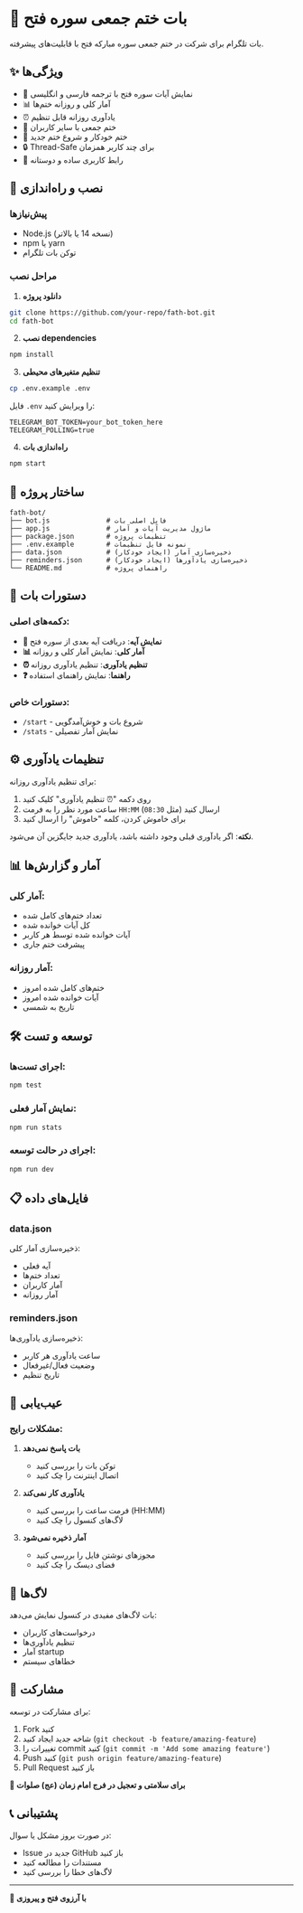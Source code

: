 # 🌹 بات ختم جمعی سوره فتح

بات تلگرام برای شرکت در ختم جمعی سوره مبارکه فتح با قابلیت‌های پیشرفته.

## ✨ ویژگی‌ها

- 📖 نمایش آیات سوره فتح با ترجمه فارسی و انگلیسی
- 📊 آمار کلی و روزانه ختم‌ها
- ⏰ یادآوری روزانه قابل تنظیم
- 👥 ختم جمعی با سایر کاربران
- 🔄 ختم خودکار و شروع ختم جدید
- 🔒 Thread-Safe برای چند کاربر همزمان
- 📱 رابط کاربری ساده و دوستانه

## 🚀 نصب و راه‌اندازی

### پیش‌نیازها

- Node.js (نسخه 14 یا بالاتر)
- npm یا yarn
- توکن بات تلگرام

### مراحل نصب

1. **دانلود پروژه**
```bash
git clone https://github.com/your-repo/fath-bot.git
cd fath-bot
```

2. **نصب dependencies**
```bash
npm install
```

3. **تنظیم متغیرهای محیطی**
```bash
cp .env.example .env
```

فایل `.env` را ویرایش کنید:
```env
TELEGRAM_BOT_TOKEN=your_bot_token_here
TELEGRAM_POLLING=true
```

4. **راه‌اندازی بات**
```bash
npm start
```

## 📁 ساختار پروژه

```
fath-bot/
├── bot.js              # فایل اصلی بات
├── app.js              # ماژول مدیریت آیات و آمار
├── package.json        # تنظیمات پروژه
├── .env.example        # نمونه فایل تنظیمات
├── data.json           # ذخیره‌سازی آمار (ایجاد خودکار)
├── reminders.json      # ذخیره‌سازی یادآورها (ایجاد خودکار)
└── README.md           # راهنمای پروژه
```

## 🎯 دستورات بات

### دکمه‌های اصلی:
- **📖 نمایش آیه**: دریافت آیه بعدی از سوره فتح
- **📊 آمار کلی**: نمایش آمار کلی و روزانه
- **⏰ تنظیم یادآوری**: تنظیم یادآوری روزانه
- **❓ راهنما**: نمایش راهنمای استفاده

### دستورات خاص:
- `/start` - شروع بات و خوش‌آمدگویی
- `/stats` - نمایش آمار تفصیلی

## ⚙️ تنظیمات یادآوری

برای تنظیم یادآوری روزانه:

1. روی دکمه "⏰ تنظیم یادآوری" کلیک کنید
2. ساعت مورد نظر را به فرمت `HH:MM` ارسال کنید (مثل `08:30`)
3. برای خاموش کردن، کلمه "خاموش" را ارسال کنید

**نکته**: اگر یادآوری قبلی وجود داشته باشد، یادآوری جدید جایگزین آن می‌شود.

## 📊 آمار و گزارش‌ها

### آمار کلی:
- تعداد ختم‌های کامل شده
- کل آیات خوانده شده
- آیات خوانده شده توسط هر کاربر
- پیشرفت ختم جاری

### آمار روزانه:
- ختم‌های کامل شده امروز
- آیات خوانده شده امروز
- تاریخ به شمسی

## 🛠️ توسعه و تست

### اجرای تست‌ها:
```bash
npm test
```

### نمایش آمار فعلی:
```bash
npm run stats
```

### اجرای در حالت توسعه:
```bash
npm run dev
```

## 📋 فایل‌های داده

### data.json
ذخیره‌سازی آمار کلی:
- آیه فعلی
- تعداد ختم‌ها
- آمار کاربران
- آمار روزانه

### reminders.json
ذخیره‌سازی یادآوری‌ها:
- ساعت یادآوری هر کاربر
- وضعیت فعال/غیرفعال
- تاریخ تنظیم

## 🔧 عیب‌یابی

### مشکلات رایج:

1. **بات پاسخ نمی‌دهد**
   - توکن بات را بررسی کنید
   - اتصال اینترنت را چک کنید

2. **یادآوری کار نمی‌کند**
   - فرمت ساعت را بررسی کنید (HH:MM)
   - لاگ‌های کنسول را چک کنید

3. **آمار ذخیره نمی‌شود**
   - مجوزهای نوشتن فایل را بررسی کنید
   - فضای دیسک را چک کنید

## 📝 لاگ‌ها

بات لاگ‌های مفیدی در کنسول نمایش می‌دهد:
- درخواست‌های کاربران
- تنظیم یادآوری‌ها
- آمار startup
- خطاهای سیستم

## 🤝 مشارکت

برای مشارکت در توسعه:

1. Fork کنید
2. شاخه جدید ایجاد کنید (`git checkout -b feature/amazing-feature`)
3. تغییرات را commit کنید (`git commit -m 'Add some amazing feature'`)
4. Push کنید (`git push origin feature/amazing-feature`)
5. Pull Request باز کنید


**🤲 برای سلامتی و تعجیل در فرج امام زمان (عج) صلوات**

## 📞 پشتیبانی

در صورت بروز مشکل یا سوال:
- Issue جدید در GitHub باز کنید
- مستندات را مطالعه کنید
- لاگ‌های خطا را بررسی کنید

---

**💚 با آرزوی فتح و پیروزی**